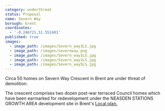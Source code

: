 ```yaml
---
category: underthreat
status: Proposal 
name: Severn Way
borough: brent
coordinates:
  - '-0.246721,51.552401'
published: true
images:
  - image_path: /images/Severn_way3LS.jpg
  - image_path: /images/severnway.png
  - image_path: /images/Severn_way1LS.jpg
  - image_path: /images/Severn_way2LS.jpg
  - image_path: /images/Severn_way5LS.jpg
---
```

Circa 50 homes on Severn Way Crescent in Brent are under threat of demolition.

The crescent comprises two dozen post-war terraced Council homes which have been earmarked for redevelopment under the NEASDEN STATIONS GROWTH AREA development site in Brent's [Local plan.](https://www.brent.gov.uk/media/16411848/draft-local-plan-east.pdf)
